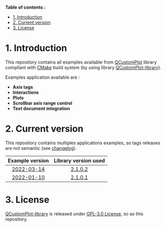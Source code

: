 **Table of contents :**
- [1. Introduction](#1-introduction)
- [2. Current version](#2-current-version)
- [3. License](#3-license)

# 1. Introduction

This repository contains all examples available from [QCustomPlot][qcp-main] library compliant with [CMake][cmake] build system (by using library [QCustomPlot-library][repo-qcp-library]).  

Examples application available are :
- **Axis tags**
- **Interactions**
- **Plots**
- **Scrollbar axis range control**
- **Text document integration**

# 2. Current version

This repository contains multiples applications examples, so tags releases are not semantic (see [changelog][changelog]).

| Example version | Library version used |
| :-: | :-: |
| [2022-03-14][tag-2022-03-14] | [2.1.0.2][lib-tag-2.1.0.2] |
| [2022-01-10][tag-2022-01-10] | [2.1.0.1][lib-tag-2.1.0.1] |

# 3. License

[QCustomPlot-library][repo-qcp-library] is released under [GPL-3.0 License][license], so as this repository.

<!-- Links to QCustomPlot website -->
[qcp-main]: https://www.qcustomplot.com/index.php/introduction

<!-- Links to useful ressources -->
[cmake]: https://cmake.org/

<!-- Links to external repositories -->
[repo-qcp-library]: https://github.com/leger50/QCustomPlot-library

[lib-tag-2.1.0.2]: https://github.com/leger50/QCustomPlot-library/releases/tag/2.1.0.2
[lib-tag-2.1.0.1]: https://github.com/leger50/QCustomPlot-library/releases/tag/2.1.0.1

<!-- Links to this repository -->
[changelog]: https://github.com/leger50/QCustomPlot-examples/blob/dev/CHANGELOG.md
[license]: https://github.com/leger50/QCustomPlot-examples/blob/master/LICENSE.md

[tag-2022-03-14]: https://github.com/leger50/QCustomPlot-examples/releases/tag/2022_03_14
[tag-2022-01-10]: https://github.com/leger50/QCustomPlot-examples/releases/tag/2022_01_10
